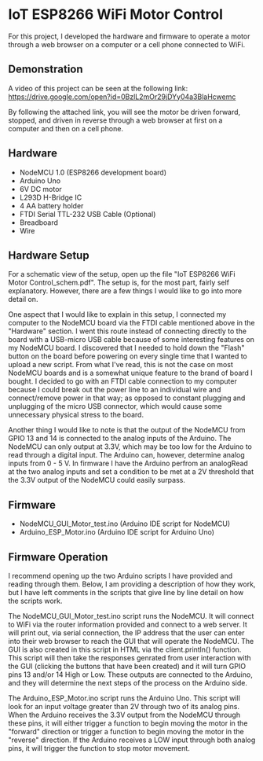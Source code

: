 # IoT ESP8266 WiFi Motor Control

For this project, I developed the hardware and firmware to operate a motor through a web browser
on a computer or a cell phone connected to WiFi.

## Demonstration

A video of this project can be seen at the following link: https://drive.google.com/open?id=0BzlL2mOr29jDYy04a3BlaHcwemc

By following the attached link, you will see the motor be driven forward, stopped, and driven in reverse through a web browser
at first on a computer and then on a cell phone.

## Hardware

* NodeMCU 1.0 (ESP8266 development board)
* Arduino Uno
* 6V DC motor
* L293D H-Bridge IC
* 4 AA battery holder
* FTDI Serial TTL-232 USB Cable (Optional)
* Breadboard
* Wire

## Hardware Setup

For a schematic view of the setup, open up the file "IoT ESP8266 WiFi Motor Control_schem.pdf". The setup is, for
the most part, fairly self explanatory. However, there are a few things I would like to go into more detail on.

One aspect that I would like to explain in this setup, I connected my computer to the NodeMCU board via the FTDI 
cable mentioned above in the "Hardware" section. I went this route instead of connecting directly to the board with
a USB-micro USB cable because of some interesting features on my NodeMCU board. I discovered that I needed to hold down 
the "Flash" button on the board before powering on every single time that I wanted to upload a new script. From what
I've read, this is not the case on most NodeMCU boards and is a somewhat unique feature to the brand of board I bought.
I decided to go with an FTDI cable connection to my computer because I could break out the power line to an individual wire 
and connect/remove power in that way; as opposed to constant plugging and unplugging of the micro USB connector, which 
would cause some unnecessary physical stress to the board.

Another thing I would like to note is that the output of the NodeMCU from GPIO 13 and 14 is connected to the analog inputs
of the Arduino. The NodeMCU can only output at 3.3V, which may be too low for the Arduino to read through a digital input.
The Arduino can, however, determine analog inputs from 0 - 5 V. In firmware I have the Arduino perfrom an analogRead at the
two analog inputs and set a condition to be met at a 2V threshold that the 3.3V output of the NodeMCU could easily surpass.

## Firmware

* NodeMCU_GUI_Motor_test.ino (Arduino IDE script for NodeMCU)
* Arduino_ESP_Motor.ino (Arduino IDE script for Arduino Uno) 

## Firmware Operation

I recommend opening up the two Arduino scripts I have provided and reading through them. Below, I am providing a description
of how they work, but I have left comments in the scripts that give line by line detail on how the scripts work.

The NodeMCU_GUI_Motor_test.ino script runs the NodeMCU. It will connect to WiFi via the router information provided and
connect to a web server. It will print out, via serial connection, the IP address that the user can enter into their web
browser to reach the GUI that will operate the NodeMCU. The GUI is also created in this script in HTML via the client.println()
function. This script will then take the responses genrated from user interaction with the GUI (clicking the buttons that have
been created) and it will turn GPIO pins 13 and/or 14 High or Low. These outputs are connected to the Arduino, and they will
determine the next steps of the process on the Arduino side.

The Arduino_ESP_Motor.ino script runs the Arduino Uno. This script will look for an input voltage greater than 2V through two 
of its analog pins. When the Arduino receives the 3.3V output from the NodeMCU through these pins, it will either trigger a
function to begin moving the motor in the "forward" direction or trigger a function to begin moving the motor in the "reverse"
direction. If the Arduino receives a LOW input through both analog pins, it will trigger the function to stop motor movement.
